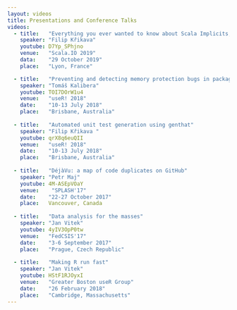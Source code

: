 ```yaml
---
layout: videos
title: Presentations and Conference Talks
videos:
  - title:   "Everything you ever wanted to know about Scala Implicits, but weren't sure how to ask"
    speaker: "Filip Křikava"
    youtube: D7Yp_SPhjno
    venue:   "Scala.IO 2019"
    data:    "29 October 2019"
    place:   "Lyon, France"

  - title:   "Preventing and detecting memory protection bugs in packages"
    speaker: "Tomáš Kalibera"
    youtube: TOI7DOrW1u4
    venue:   "useR! 2018"
    date:    "10-13 July 2018"
    place:   "Brisbane, Australia"
    
  - title:   "Automated unit test generation using genthat"
    speaker: "Filip Křikava "
    youtube: qrX8q6euQII
    venue:   "useR! 2018"
    date:    "10-13 July 2018"
    place:   "Brisbane, Australia"
    
  - title:   "DéjàVu: a map of code duplicates on GitHub"
    speaker: "Petr Maj"
    youtube: 4M-ASEpVOaY
    venue:    "SPLASH'17"
    date:    "22-27 October 2017"
    place:   Vancouver, Canada
    
  - title:   "Data analysis for the masses"
    speaker: "Jan Vitek"
    youtube: 4yIV3OpP0tw
    venue:   "FedCSIS'17"
    date:    "3-6 September 2017"
    place:   "Prague, Czech Republic"
    
  - title:   "Making R run fast"
    speaker: "Jan Vitek"
    youtube: HStF1RJOyxI
    venue:   "Greater Boston useR Group"
    date:    "26 February 2018"
    place:   "Cambridge, Massachusetts"
---
```

